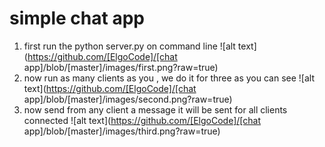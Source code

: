 # simple chat app
1. first run the python server.py on command line
![alt text](https://github.com/[ElgoCode]/[chat app]/blob/[master]/images/first.png?raw=true)
2. now run as many clients as you , we do it for three as you can see
![alt text](https://github.com/[ElgoCode]/[chat app]/blob/[master]/images/second.png?raw=true)
3. now send from any client a message it will be sent for all clients connected
![alt text](https://github.com/[ElgoCode]/[chat app]/blob/[master]/images/third.png?raw=true)